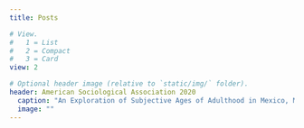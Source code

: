 ```yaml
---
title: Posts

# View.
#   1 = List
#   2 = Compact
#   3 = Card
view: 2

# Optional header image (relative to `static/img/` folder).
header: American Sociological Association 2020
  caption: "An Exploration of Subjective Ages of Adulthood in Mexico, Mozambique, and Nepal"
  image: ""
---
```

